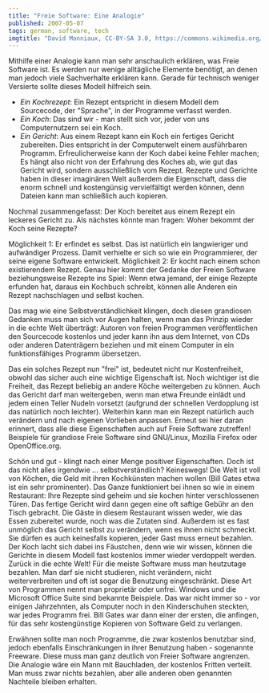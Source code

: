 ```yaml
---
title: "Freie Software: Eine Analogie"
published: 2007-05-07
tags: german, software, tech
imgtitle: "David Monniaux, CC-BY-SA 3.0, https://commons.wikimedia.org/wiki/File:Cooks_050918_154402.jpg"
---
```


Mithilfe einer Analogie kann man sehr anschaulich erklären, was Freie Software ist. Es werden nur wenige alltägliche Elemente benötigt, an denen man jedoch viele Sachverhalte erklären kann. Gerade für technisch weniger Versierte sollte dieses Modell hilfreich sein.

- *Ein Kochrezept*: Ein Rezept entspricht in diesem Modell dem Sourcecode, der "Sprache", in der Programme verfasst werden.
- *Ein Koch*: Das sind wir - man stellt sich vor, jeder von uns Computernutzern sei ein Koch.
- *Ein Gericht*: Aus einem Rezept kann ein Koch ein fertiges Gericht zubereiten. Dies entspricht in der Computerwelt einem ausführbaren Programm. Erfreulicherweise kann der Koch dabei keine Fehler machen; Es hängt also nicht von der Erfahrung des Koches ab, wie gut das Gericht wird, sondern ausschließlich vom Rezept. Rezepte und Gerichte haben in dieser imaginären Welt außerdem die Eigenschaft, dass die enorm schnell und kostengünsig vervielfältigt werden können, denn Dateien kann man schließlich auch kopieren.

Nochmal zusammengefasst: Der Koch bereitet aus einem Rezept ein leckeres Gericht zu. Als nächstes könnte man fragen: Woher bekommt der Koch seine Rezepte?

Möglichkeit 1: Er erfindet es selbst. Das ist natürlich ein langwieriger und aufwändiger Prozess. Damit verhielte er sich so wie ein Programmierer, der seine eigene Software entwickelt.
Möglichkeit 2: Er kocht nach einem schon existierendem Rezept. Genau hier kommt der Gedanke der Freien Software beziehungsweise Rezepte ins Spiel: Wenn etwa jemand, der einige Rezepte erfunden hat, daraus ein Kochbuch schreibt, können alle Anderen ein Rezept nachschlagen und selbst kochen.

Das mag wie eine Selbstverständlichkeit klingen, doch diesen grandiosen Gedanken muss man sich vor Augen halten, wenn man das Prinzip wieder in die echte Welt überträgt: Autoren von freien Programmen veröffentlichen den Sourcecode kostenlos und jeder kann ihn aus dem Internet, von CDs oder anderen Datenträgern beziehen und mit einem Computer in ein funktionsfähiges Programm übersetzen.

Das ein solches Rezept nun "frei" ist, bedeutet nicht nur Kostenfreiheit, obwohl das sicher auch eine wichtige Eigenschaft ist. Noch wichtiger ist die Freiheit, das Rezept beliebig an andere Köche weitergeben zu können. Auch das Gericht darf man weitergeben, wenn man etwa Freunde einlädt und jedem einen Teller Nudeln vorsetzt (aufgrund der schnellen Verdopplung ist das natürlich noch leichter). Weiterhin kann man ein Rezept natürlich auch verändern und nach eigenen Vorlieben anpassen. Erneut sei hier daran erinnert, dass alle diese Eigenschaften auch auf Freie Software zutreffen! Beispiele für grandiose Freie Software sind GNU/Linux, Mozilla Firefox oder OpenOffice.org.

Schön und gut - klingt nach einer Menge positiver Eigenschaften. Doch ist das nicht alles irgendwie ... selbstverständlich? Keineswegs! Die Welt ist voll von Köchen, die Geld mit ihren Kochkünsten machen wollen (Bill Gates etwa ist ein sehr prominenter). Das Ganze funktioniert bei ihnen so wie in einem Restaurant: Ihre Rezepte sind geheim und sie kochen hinter verschlossenen Türen. Das fertige Gericht wird dann gegen eine oft saftige Gebühr an den Tisch gebracht. Die Gäste in diesem Restaurant wissen weder, wie das Essen zubereitet wurde, noch was die Zutaten sind. Außerdem ist es fast unmöglich das Gericht selbst zu verändern, wenn es ihnen nicht schmeckt. Sie dürfen es auch keinesfalls kopieren, jeder Gast muss erneut bezahlen. Der Koch lacht sich dabei ins Fäustchen, denn wie wir wissen, können die Gerichte in diesem Modell fast kostenlos immer wieder verdoppelt werden. Zurück in die echte Welt! Für die meiste Software muss man heutzutage bezahlen. Man darf sie nicht studieren, nicht verändern, nicht weiterverbreiten und oft ist sogar die Benutzung eingeschränkt. Diese Art von Programmen nennt man proprietär oder unfrei. Windows und die Microsoft Office Suite sind bekannte Beispiele. Das war nicht immer so - vor einigen Jahrzehnten, als Computer noch in den Kinderschuhen steckten, war jedes Programm frei. Bill Gates war dann einer der ersten, die anfingen, für das sehr kostengünstige Kopieren von Software Geld zu verlangen.

Erwähnen sollte man noch Programme, die zwar kostenlos benutzbar sind, jedoch ebenfalls Einschränkungen in ihrer Benutzung haben - sogenannte Freeware. Diese muss man ganz deutlich von Freier Software angrenzen. Die Analogie wäre ein Mann mit Bauchladen, der kostenlos Fritten verteilt. Man muss zwar nichts bezahlen, aber alle anderen oben genannten Nachteile bleiben erhalten.

